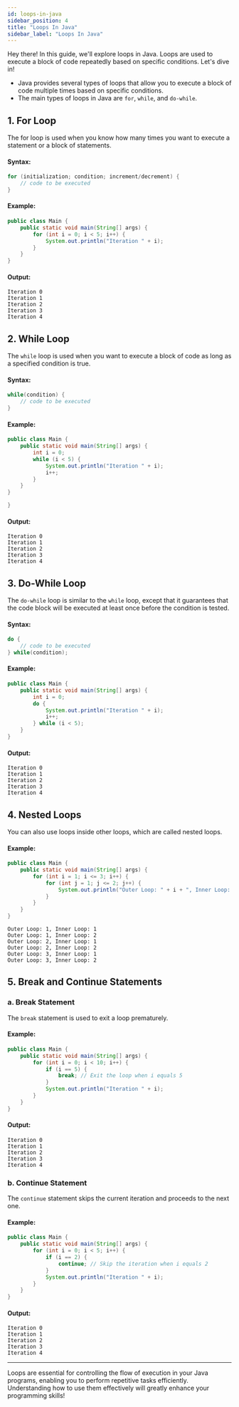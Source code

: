 ```yaml
---
id: loops-in-java
sidebar_position: 4
title: "Loops In Java"
sidebar_label: "Loops In Java"
---
```


Hey there! In this guide, we'll explore loops in Java. Loops are used to execute a block of code repeatedly based on specific conditions. Let's dive in!

* Java provides several types of loops that allow you to execute a block of code multiple times based on specific conditions.
* The main types of loops in Java are `for`, `while`, and `do-while`.

## 1. For Loop
The for loop is used when you know how many times you want to execute a statement or a block of statements.
#### Syntax:
```java
for (initialization; condition; increment/decrement) {
    // code to be executed
}

```
#### Example: 
```java
public class Main {
    public static void main(String[] args) {
        for (int i = 0; i < 5; i++) {
            System.out.println("Iteration " + i);
        }
    }
}

```

#### Output:
```
Iteration 0
Iteration 1
Iteration 2
Iteration 3
Iteration 4

```

## 2. While Loop
The `while` loop is used when you want to execute a block of code as long as a specified condition is true.
#### Syntax:
```java
while(condition) {
    // code to be executed
}

```
#### Example: 
```java
public class Main {
    public static void main(String[] args) {
        int i = 0;
        while (i < 5) {
            System.out.println("Iteration " + i);
            i++;
        }
    }
}

}
```

#### Output:
```
Iteration 0
Iteration 1
Iteration 2
Iteration 3
Iteration 4

```

## 3. Do-While Loop
The `do-while` loop is similar to the `while` loop, except that it guarantees that the code block will be executed at least once before the condition is tested.

#### Syntax:
```java
do {
    // code to be executed
} while(condition);
```
#### Example: 
```java
public class Main {
    public static void main(String[] args) {
        int i = 0;
        do {
            System.out.println("Iteration " + i);
            i++;
        } while (i < 5);
    }
}

```

#### Output:
```
Iteration 0
Iteration 1
Iteration 2
Iteration 3
Iteration 4

```


## 4. Nested Loops
You can also use loops inside other loops, which are called nested loops.

#### Example: 
```java
public class Main {
    public static void main(String[] args) {
        for (int i = 1; i <= 3; i++) {
            for (int j = 1; j <= 2; j++) {
                System.out.println("Outer Loop: " + i + ", Inner Loop: " + j);
            }
        }
    }
}

```

```
Outer Loop: 1, Inner Loop: 1
Outer Loop: 1, Inner Loop: 2
Outer Loop: 2, Inner Loop: 1
Outer Loop: 2, Inner Loop: 2
Outer Loop: 3, Inner Loop: 1
Outer Loop: 3, Inner Loop: 2

```

## 5. Break and Continue Statements

### a. Break Statement
The `break` statement is used to exit a loop prematurely.

#### Example: 
```java
public class Main {
    public static void main(String[] args) {
        for (int i = 0; i < 10; i++) {
            if (i == 5) {
                break; // Exit the loop when i equals 5
            }
            System.out.println("Iteration " + i);
        }
    }
}

```

#### Output:
```
Iteration 0
Iteration 1
Iteration 2
Iteration 3
Iteration 4

```

### b. Continue Statement
The `continue` statement skips the current iteration and proceeds to the next one.

#### Example:
```java
public class Main {
    public static void main(String[] args) {
        for (int i = 0; i < 5; i++) {
            if (i == 2) {
                continue; // Skip the iteration when i equals 2
            }
            System.out.println("Iteration " + i);
        }
    }
}

```

#### Output:
```
Iteration 0
Iteration 1
Iteration 2
Iteration 3
Iteration 4

```

---

Loops are essential for controlling the flow of execution in your Java programs, enabling you to perform repetitive tasks efficiently. Understanding how to use them effectively will greatly enhance your programming skills!
